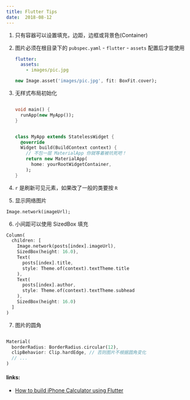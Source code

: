 ```yaml
---
title: Flutter Tips
date:  2018-08-12
---
```



1. 只有容器可以设置填充，边距，边框或背景色(Container)

2. 图片必须在根目录下的 `pubspec.yaml` - `flutter` - `assets` 配置后才能使用

    ``` yaml
    flutter:
      assets:
        - images/pic.jpg
    ```

    ``` dart
    new Image.asset('images/pic.jpg', fit: BoxFit.cover);
    ```

3. 无样式布局初始化

    ``` dart

    void main() {
      runApp(new MyApp());
    }


    class MyApp extends StatelessWidget {
      @override
      Widget build(BuildContext context) {
        // 不包一层 MaterialApp 你就等着被坑死吧！
        return new MaterialApp(
          home: yourRootWidgetContainer,
        );
    }
    ```

4. `r` 是刷新可见元素，如果改了一般的类要按 `R`


5. 显示网络图片

```dart
Image.network(imageUrl);
```

6. 小间距可以使用 SizedBox 填充

``` dart
Column(
  children: [
    Image.network(posts[index].imageUrl),
    SizedBox(height: 16.0),
    Text(
      posts[index].title,
      style: Theme.of(context).textTheme.title
    ),
    Text(
      posts[index].author,
      style: Theme.of(context).textTheme.subhead
    ),
    SizedBox(height: 16.0)
  ]
)
```

7. 图片的圆角 

``` dart

Material(
  borderRadius: BorderRadius.circular(12),
  clipBehavior: Clip.hardEdge, // 否则图片不根据圆角变化
  // ...
)

```


#### links:

- [How to build iPhone Calculator using Flutter](https://hackernoon.com/how-to-build-iphone-calculator-using-flutter-fe934ce78d7e)